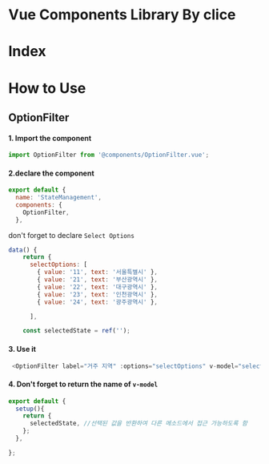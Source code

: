 # Vue Components Library By clice 
# Index


# How to Use
## OptionFilter
#### 1. Import the component
```js
import OptionFilter from '@components/OptionFilter.vue';
```

#### 2.declare the component
```js
export default {
  name: 'StateManagement',
  components: {
    OptionFilter,
  },
```

don't forget to declare `Select Options`

```js
data() {
    return {
      selectOptions: [
        { value: '11', text: '서울특별시' },
        { value: '21', text: '부산광역시' },
        { value: '22', text: '대구광역시' },
        { value: '23', text: '인천광역시' },
        { value: '24', text: '광주광역시' },

      ],
```


```js
    const selectedState = ref('');

```
#### 3. Use it

```js
 <OptionFilter label="거주 지역" :options="selectOptions" v-model="selectedState" />

```

#### 4. Don't forget to return the name of `v-model` 
```js
export default {
  setup(){
    return {
      selectedState, //선택된 값을 반환하여 다른 메소드에서 접근 가능하도록 함
    };
  },

};
```

